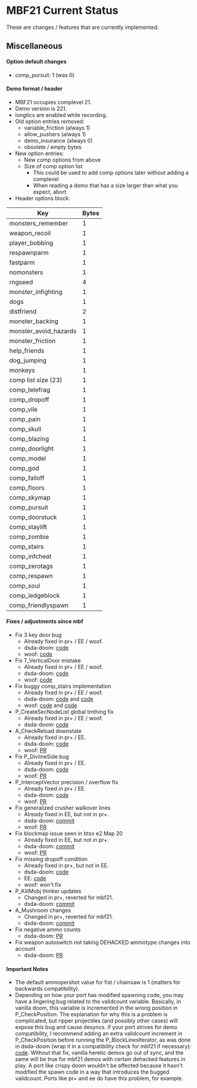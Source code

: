 # MBF21 Current Status

These are changes / features that are currently implemented.

## Miscellaneous

#### Option default changes
- comp_pursuit: 1 (was 0)

#### Demo format / header
- MBF21 occupies complevel 21.
- Demo version is 221.
- longtics are enabled while recording.
- Old option entries removed:
  - variable_friction (always 1)
  - allow_pushers (always 1)
  - demo_insurance (always 0)
  - obsolete / empty bytes
- New option entries:
  - New comp options from above
  - Size of comp option list
    - This could be used to add comp options later without adding a complevel
    - When reading a demo that has a size larger than what you expect, abort
- Header options block:

| Key                   | Bytes |
|-----------------------|--------------|
| monsters_remember     | 1     |
| weapon_recoil         | 1     |
| player_bobbing        | 1     |
| respawnparm           | 1     |
| fastparm              | 1     |
| nomonsters            | 1     |
| rngseed               | 4     |
| monster_infighting    | 1     |
| dogs                  | 1     |
| distfriend            | 2     |
| monster_backing       | 1     |
| monster_avoid_hazards | 1     |
| monster_friction      | 1     |
| help_friends          | 1     |
| dog_jumping           | 1     |
| monkeys               | 1     |
| comp list size (23)   | 1     |
| comp_telefrag         | 1     |
| comp_dropoff          | 1     |
| comp_vile             | 1     |
| comp_pain             | 1     |
| comp_skull            | 1     |
| comp_blazing          | 1     |
| comp_doorlight        | 1     |
| comp_model            | 1     |
| comp_god              | 1     |
| comp_falloff          | 1     |
| comp_floors           | 1     |
| comp_skymap           | 1     |
| comp_pursuit          | 1     |
| comp_doorstuck        | 1     |
| comp_staylift         | 1     |
| comp_zombie           | 1     |
| comp_stairs           | 1     |
| comp_infcheat         | 1     |
| comp_zerotags         | 1     |
| comp_respawn          | 1     |
| comp_soul             | 1     |
| comp_ledgeblock       | 1     |
| comp_friendlyspawn    | 1     |

#### Fixes / adjustments since mbf
- Fix 3 key door bug
  - Already fixed in pr+ / EE / woof.
  - dsda-doom: [code](https://github.com/kraflab/dsda-doom/blob/61eac73ea246b48b17a30bc5a678a46b80d48fa1/prboom2/src/p_spec.c#L1086-L1090)
  - woof: [code](https://github.com/fabiangreffrath/woof/blob/56a04885a090cc28e6330a6ed61877ccaea90e21/Source/p_spec.c#L818-L820)
- Fix T_VerticalDoor mistake
  - Already fixed in pr+ / EE / woof.
  - dsda-doom: [code](https://github.com/kraflab/dsda-doom/blob/cd2ce9f532a80b871f0fdef2ae3ce6331b6e47b4/prboom2/src/p_doors.c#L588-L589)
  - woof: [code](https://github.com/fabiangreffrath/woof/blob/56a04885a090cc28e6330a6ed61877ccaea90e21/Source/p_doors.c#L454-L483)
- Fix buggy comp_stairs implementation
  - Already fixed in pr+ / EE / woof.
  - dsda-doom: [code](https://github.com/kraflab/dsda-doom/blob/6006aa42d3fba0ad2822ea35b144a921678821bf/prboom2/src/p_floor.c#L894-L895) and [code](https://github.com/kraflab/dsda-doom/blob/cd2ce9f532a80b871f0fdef2ae3ce6331b6e47b4/prboom2/src/p_floor.c#L934-L942)
  - woof: [code](https://github.com/fabiangreffrath/woof/blob/56a04885a090cc28e6330a6ed61877ccaea90e21/Source/p_floor.c#L824-L827) and [code](https://github.com/fabiangreffrath/woof/blob/56a04885a090cc28e6330a6ed61877ccaea90e21/Source/p_floor.c#L863-L866)
- P_CreateSecNodeList global tmthing fix
  - Already fixed in pr+ / EE / woof.
  - dsda-doom: [code](https://github.com/kraflab/dsda-doom/blob/cd2ce9f532a80b871f0fdef2ae3ce6331b6e47b4/prboom2/src/p_map.c#L2601-L2603)
- A_CheckReload downstate
  - Already fixed in pr+ / EE.
  - dsda-doom: [code](https://github.com/kraflab/dsda-doom/blob/cd2ce9f532a80b871f0fdef2ae3ce6331b6e47b4/prboom2/src/p_pspr.c#L636-L643)
  - woof: [PR](https://github.com/fabiangreffrath/woof/pull/202)
- Fix P_DivlineSide bug
  - Already fixed in pr+ / EE.
  - dsda-doom: [code](https://github.com/kraflab/dsda-doom/blob/cd2ce9f532a80b871f0fdef2ae3ce6331b6e47b4/prboom2/src/p_sight.c#L408)
  - woof: [PR](https://github.com/fabiangreffrath/woof/pull/202)
- P_InterceptVector precision / overflow fix
  - Already fixed in pr+ / EE.
  - dsda-doom: [code](https://github.com/kraflab/dsda-doom/blob/cd2ce9f532a80b871f0fdef2ae3ce6331b6e47b4/prboom2/src/p_maputl.c#L161-L166)
  - woof: [PR](https://github.com/fabiangreffrath/woof/pull/202)
- Fix generalized crusher walkover lines
  - Already fixed in EE, but not in pr+.
  - dsda-doom: [commit](https://github.com/kraflab/dsda-doom/commit/76776f721b5d1d8a1a0ae95daab525cf8183ce44)
  - woof: [PR](https://github.com/fabiangreffrath/woof/pull/202)
- Fix blockmap issue seen in btsx e2 Map 20
  - Already fixed in EE, but not in pr+.
  - dsda-doom: [commit](https://github.com/kraflab/dsda-doom/commit/c31040e0df9c2bc0c865d84bd496840f8123984a)
  - woof: [PR](https://github.com/fabiangreffrath/woof/pull/202)
- Fix missing dropoff condition
  - Already fixed in pr+, but not in EE.
  - dsda-doom: [code](https://github.com/kraflab/dsda-doom/blob/cd2ce9f532a80b871f0fdef2ae3ce6331b6e47b4/prboom2/src/p_map.c#L1037)
  - EE: [code](https://github.com/team-eternity/eternity/blob/0fc2a38da688d9f5001fef723b40ef92c5db0956/source/p_map.cpp#L1342)
  - woof: won't fix
- P_KillMobj thinker updates
  - Changed in pr+, reverted for mbf21.
  - dsda-doom: [commit](https://github.com/kraflab/dsda-doom/commit/c5d99305ef2aa79983f5e95ac6cdc13ce415b54c)
- A_Mushroom changes
  - Changed in pr+, reverted for mbf21.
  - dsda-doom: [commit](https://github.com/kraflab/dsda-doom/commit/a330db45dee7f255510f6b2c06006e97dc04d578)
- Fix negative ammo counts
  - dsda-doom: [PR](https://github.com/kraflab/dsda-doom/pull/24)
- Fix weapon autoswitch not taking DEHACKED ammotype changes into account
  - dsda-doom: [PR](https://github.com/kraflab/dsda-doom/pull/24)

#### Important Notes
- The default ammopershot value for fist / chainsaw is 1 (matters for backwards compatibility).
- Depending on how your port has modified spawning code, you may have a lingering bug related to the validcount variable. Basically, in vanilla doom, this variable is incremented in the wrong position in P_CheckPosition. The explanation for why this is a problem is complicated, but ripper projectiles (and possibly other cases) will expose this bug and cause desyncs. If your port strives for demo compatibility, I recommend adding an extra validcount increment in P_CheckPosition before running the P_BlockLinesIterator, as was done in dsda-doom (wrap it in a compatibility check for mbf21 if necessary): [code](https://github.com/kraflab/dsda-doom/blob/5ebd1c7860fae536dc46e5a310acb98ca59a3165/prboom2/src/p_map.c#L916-L920). Without that fix, vanilla heretic demos go out of sync, and the same will be true for mbf21 demos with certain dehacked features in play. A port like crispy doom wouldn't be affected because it hasn't modified the spawn code in a way that introduces the bugged validcount. Ports like pr+ and ee do have this problem, for example.
